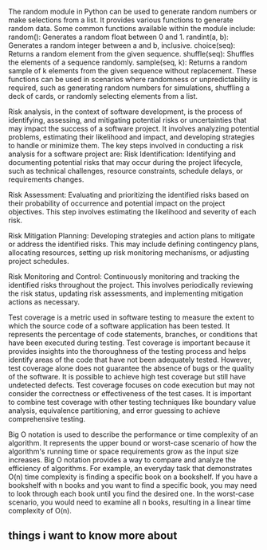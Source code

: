 The random module in Python can be used to generate random numbers or make selections from a list. It provides various functions to generate random data. Some common functions available within the module include:
random(): Generates a random float between 0 and 1.
randint(a, b): Generates a random integer between a and b, inclusive.
choice(seq): Returns a random element from the given sequence.
shuffle(seq): Shuffles the elements of a sequence randomly.
sample(seq, k): Returns a random sample of k elements from the given sequence without replacement.
These functions can be used in scenarios where randomness or unpredictability is required, such as generating random numbers for simulations, shuffling a deck of cards, or randomly selecting elements from a list.

Risk analysis, in the context of software development, is the process of identifying, assessing, and mitigating potential risks or uncertainties that may impact the success of a software project. It involves analyzing potential problems, estimating their likelihood and impact, and developing strategies to handle or minimize them. The key steps involved in conducting a risk analysis for a software project are:
Risk Identification: Identifying and documenting potential risks that may occur during the project lifecycle, such as technical challenges, resource constraints, schedule delays, or requirements changes.

Risk Assessment: Evaluating and prioritizing the identified risks based on their probability of occurrence and potential impact on the project objectives. This step involves estimating the likelihood and severity of each risk.

Risk Mitigation Planning: Developing strategies and action plans to mitigate or address the identified risks. This may include defining contingency plans, allocating resources, setting up risk monitoring mechanisms, or adjusting project schedules.

Risk Monitoring and Control: Continuously monitoring and tracking the identified risks throughout the project. This involves periodically reviewing the risk status, updating risk assessments, and implementing mitigation actions as necessary.

Test coverage is a metric used in software testing to measure the extent to which the source code of a software application has been tested. It represents the percentage of code statements, branches, or conditions that have been executed during testing. Test coverage is important because it provides insights into the thoroughness of the testing process and helps identify areas of the code that have not been adequately tested.
However, test coverage alone does not guarantee the absence of bugs or the quality of the software. It is possible to achieve high test coverage but still have undetected defects. Test coverage focuses on code execution but may not consider the correctness or effectiveness of the test cases. It is important to combine test coverage with other testing techniques like boundary value analysis, equivalence partitioning, and error guessing to achieve comprehensive testing.

Big O notation is used to describe the performance or time complexity of an algorithm. It represents the upper bound or worst-case scenario of how the algorithm's running time or space requirements grow as the input size increases. Big O notation provides a way to compare and analyze the efficiency of algorithms.
For example, an everyday task that demonstrates O(n) time complexity is finding a specific book on a bookshelf. If you have a bookshelf with n books and you want to find a specific book, you may need to look through each book until you find the desired one. In the worst-case scenario, you would need to examine all n books, resulting in a linear time complexity of O(n).

## things i want to know more about
